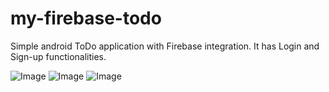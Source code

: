 # my-firebase-todo
Simple android ToDo application with Firebase integration. It has Login and Sign-up functionalities.

![Image](../master/app/src/main/res/drawable/screenshot1.png)
![Image](../master/app/src/main/res/drawable/screenshot2.png)
![Image](../master/app/src/main/res/drawable/screenshot3.png)
